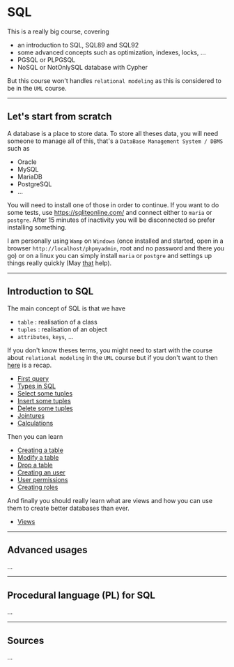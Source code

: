 # SQL

This is a really big course, covering

* an introduction to SQL, SQL89 and SQL92
* some advanced concepts such as optimization, indexes, locks, ...
* PGSQL or PLPGSQL
* NoSQL or NotOnlySQL database with Cypher

But this course won't handles ``relational modeling``
as this is considered to be in the ``UML`` course.

<hr class="sl">

## Let's start from scratch

A database is a place to store data. To store all theses data, you will need someone to manage
all of this, that's a ``DataBase Management System / DBMS``
such as

* Oracle
* MySQL
* MariaDB
* PostgreSQL
* ...

You will need to install one of those in order to continue.
If you want to do some tests, use <https://sqliteonline.com/>
and connect either to ``maria`` or `postgre`. After 15 minutes
of inactivity you will be disconnected so prefer
installing something.

I am personally using ``Wamp`` on `Windows`
(once installed and started,
open in a browser `http://localhost/phpmyadmin`,
root and no password and there you go)
or on a linux you can simply install ``maria`` or `postgre`
and settings up things really quickly 
(May [that](https://www.digitalocean.com/community/tutorials/how-to-install-mariadb-on-debian-10) help).

<hr class="sr">

## Introduction to SQL

The main concept of SQL is that we have

* ``table`` : realisation of a class
* ``tuples``  : realisation of an object
* ``attributes``, `keys`, ...

If you don't know theses terms, you might need to start with
the course about ``relational modeling`` in the `UML` course but if you don't want
to then [here](recap.md) is a recap.

* [First query](syntax/first-query.md)
* [Types in SQL](syntax/types.md)
* [Select some tuples](syntax/select.md)
* [Insert some tuples](syntax/insert.md)
* [Delete some tuples](syntax/delete.md)
* [Jointures](syntax/join.md)
* [Calculations](syntax/calculations.md)

Then you can learn

* [Creating a table](syntax/tables/create.md)
* [Modify a table](syntax/tables/modify.md)
* [Drop a table](syntax/tables/drop.md)
* [Creating an user](syntax/users/create.md)
* [User permissions](syntax/users/permissions.md)
* [Creating roles](syntax/users/roles.md)

And finally you should really learn what are views
and how you can use them to create better databases
than ever.

* [Views](syntax/views.md)

<hr class="sl">

## Advanced usages

...

<hr class="sr">

## Procedural language (PL) for SQL

...

<hr class="sl">

## Sources

...